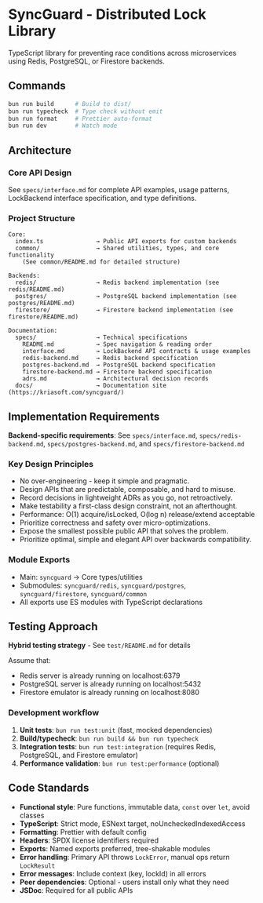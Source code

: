 # SyncGuard - Distributed Lock Library

TypeScript library for preventing race conditions across microservices using Redis, PostgreSQL, or Firestore backends.

## Commands

```bash
bun run build      # Build to dist/
bun run typecheck  # Type check without emit
bun run format     # Prettier auto-format
bun run dev        # Watch mode
```

## Architecture

### Core API Design

See `specs/interface.md` for complete API examples, usage patterns, LockBackend interface specification, and type definitions.

### Project Structure

```text
Core:
  index.ts               → Public API exports for custom backends
  common/                → Shared utilities, types, and core functionality
    (See common/README.md for detailed structure)

Backends:
  redis/                 → Redis backend implementation (see redis/README.md)
  postgres/              → PostgreSQL backend implementation (see postgres/README.md)
  firestore/             → Firestore backend implementation (see firestore/README.md)

Documentation:
  specs/                 → Technical specifications
    README.md            → Spec navigation & reading order
    interface.md         → LockBackend API contracts & usage examples
    redis-backend.md     → Redis backend specification
    postgres-backend.md  → PostgreSQL backend specification
    firestore-backend.md → Firestore backend specification
    adrs.md              → Architectural decision records
  docs/                  → Documentation site (https://kriasoft.com/syncguard/)
```

## Implementation Requirements

**Backend-specific requirements**: See `specs/interface.md`, `specs/redis-backend.md`, `specs/postgres-backend.md`, and `specs/firestore-backend.md`

### Key Design Principles

- No over-engineering - keep it simple and pragmatic.
- Design APIs that are predictable, composable, and hard to misuse.
- Record decisions in lightweight ADRs as you go, not retroactively.
- Make testability a first-class design constraint, not an afterthought.
- Performance: O(1) acquire/isLocked, O(log n) release/extend acceptable
- Prioritize correctness and safety over micro-optimizations.
- Expose the smallest possible public API that solves the problem.
- Prioritize optimal, simple and elegant API over backwards compatibility.

### Module Exports

- Main: `syncguard` → Core types/utilities
- Submodules: `syncguard/redis`, `syncguard/postgres`, `syncguard/firestore`, `syncguard/common`
- All exports use ES modules with TypeScript declarations

## Testing Approach

**Hybrid testing strategy** - See `test/README.md` for details

Assume that:

- Redis server is already running on localhost:6379
- PostgreSQL server is already running on localhost:5432
- Firestore emulator is already running on localhost:8080

### Development workflow

1. **Unit tests**: `bun run test:unit` (fast, mocked dependencies)
2. **Build/typecheck**: `bun run build && bun run typecheck`
3. **Integration tests**: `bun run test:integration` (requires Redis, PostgreSQL, and Firestore emulator)
4. **Performance validation**: `bun run test:performance` (optional)

## Code Standards

- **Functional style**: Pure functions, immutable data, `const` over `let`, avoid classes
- **TypeScript**: Strict mode, ESNext target, noUncheckedIndexedAccess
- **Formatting**: Prettier with default config
- **Headers**: SPDX license identifiers required
- **Exports**: Named exports preferred, tree-shakable modules
- **Error handling**: Primary API throws `LockError`, manual ops return `LockResult`
- **Error messages**: Include context (key, lockId) in all errors
- **Peer dependencies**: Optional - users install only what they need
- **JSDoc**: Required for all public APIs

